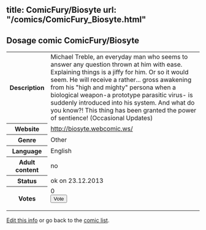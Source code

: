 title: ComicFury/Biosyte
url: "/comics/ComicFury_Biosyte.html"
---
Dosage comic ComicFury/Biosyte
-----------------------------------------

<p id="msg"></p>
<script type="text/javascript">
if (window.location.search === '?edit_info_mail=sent_ok') {
  var elem = document.getElementById("msg");
  elem.innerHTML = 'Edited information sucessfully sent for review, which is usually done daily. Thanks!';
  elem.className = 'ok';
}
</script>
<table class="comicinfo">
<tr>
<th>Description</th><td>Michael Treble, an everyday man who seems to answer any question thrown at him with ease. Explaining things is a jiffy for him. Or so it would seem. He will receive a rather... gross awakening from his &quot;high and mighty&quot; persona when a biological weapon-a prototype parasitic virus- is suddenly introduced into his system. And what do you know?! This thing has been granted the power of sentience! (Occasional Updates)</td>
</tr>
<tr>
<th>Website</th><td><a href="http://biosyte.webcomic.ws/">http://biosyte.webcomic.ws/</a></td>
</tr>
<tr>
<th>Genre</th><td>Other</td>
</tr>
<tr>
<th>Language</th><td>English</td>
</tr>
<tr>
<th>Adult content</th><td>no</td>
</tr>
<tr>
<th>Status</th><td>ok on 23.12.2013</td>
</tr>
<tr>
<th>Votes</th><td>0
<form action="http://gaecounter.appspot.com/count/" method="POST">
<input name="name" type="hidden" value="ComicFury_Biosyte"/>
<input name="uid" type="hidden" id="voteuid" value=""/>
<input type="submit" value="Vote"/>
</form>
</td>
</tr>
</table>
<script type="text/javascript">
var ua = navigator.userAgent;
document.getElementById("voteuid").value = ua.replace(/[^a-zA-Z0-9\._:]/g , "_");;
</script>

[Edit this info](ComicFury_Biosyte_edit.html) or go back to the [comic list](../comic-index.html).
